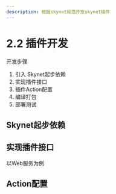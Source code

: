 ```yaml
---
description: 根据skynet规范开发skynet插件
---
```


# 2.2 插件开发

开发步骤

1. 引入 Skynet起步依赖
2. 实现插件接口
3. 插件Action配置
4. 编译打包
5. 部署测试

## Skynet起步依赖

## 实现插件接口

以Web服务为例

## Action配置

